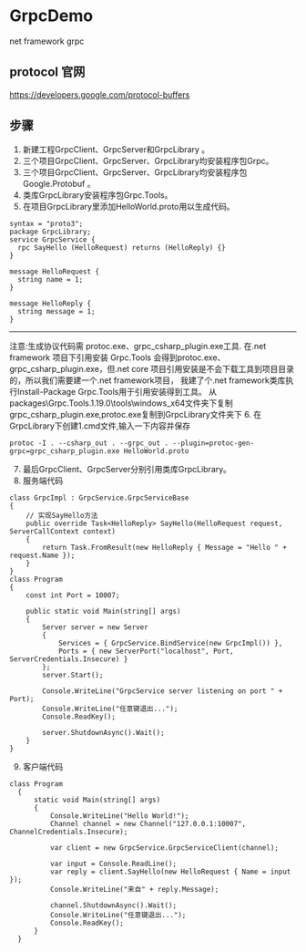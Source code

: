 # GrpcDemo
net framework grpc
## protocol 官网
https://developers.google.com/protocol-buffers

## 步骤
 1. 新建工程GrpcClient、GrpcServer和GrpcLibrary 。
 2. 三个项目GrpcClient、GrpcServer、GrpcLibrary均安装程序包Grpc。 
 3. 三个项目GrpcClient、GrpcServer、GrpcLibrary均安装程序包Google.Protobuf 。 
 4. 类库GrpcLibrary安装程序包Grpc.Tools。
 5. 在项目GrpcLibrary里添加HelloWorld.proto用以生成代码。
``` 
syntax = "proto3";
package GrpcLibrary;
service GrpcService {
  rpc SayHello (HelloRequest) returns (HelloReply) {}
}
  
message HelloRequest {
  string name = 1;
}
  
message HelloReply {
  string message = 1;
}
``` 
---
  注意:生成协议代码需 protoc.exe、grpc_csharp_plugin.exe工具.
  在.net framework 项目下引用安装 Grpc.Tools 会得到protoc.exe、grpc_csharp_plugin.exe，但.net core 项目引用安装是不会下载工具到项目目录的，所以我们需要建一个.net framework项目，
  我建了个.net framework类库执行Install-Package Grpc.Tools用于引用安装得到工具。
  从packages\Grpc.Tools.1.19.0\tools\windows_x64文件夹下复制grpc_csharp_plugin.exe,protoc.exe复制到GrpcLibrary文件夹下
 6. 在GrpcLibrary下创建1.cmd文件,输入一下内容并保存
 ```
 protoc -I . --csharp_out . --grpc_out . --plugin=protoc-gen-grpc=grpc_csharp_plugin.exe HelloWorld.proto
 ```
 7. 最后GrpcClient、GrpcServer分别引用类库GrpcLibrary。
 8. 服务端代码
```
class GrpcImpl : GrpcService.GrpcServiceBase
{
    // 实现SayHello方法
    public override Task<HelloReply> SayHello(HelloRequest request, ServerCallContext context)
    {
        return Task.FromResult(new HelloReply { Message = "Hello " + request.Name });
    }
}
class Program
{
    const int Port = 10007;
 
    public static void Main(string[] args)
    {
        Server server = new Server
        {
            Services = { GrpcService.BindService(new GrpcImpl()) },
            Ports = { new ServerPort("localhost", Port, ServerCredentials.Insecure) }
        };
        server.Start();
 
        Console.WriteLine("GrpcService server listening on port " + Port);
        Console.WriteLine("任意键退出...");
        Console.ReadKey();
 
        server.ShutdownAsync().Wait();
    }
}
```
 9. 客户端代码
 ```
 class Program
   {
       static void Main(string[] args)
       {
           Console.WriteLine("Hello World!");
           Channel channel = new Channel("127.0.0.1:10007", ChannelCredentials.Insecure);
 
           var client = new GrpcService.GrpcServiceClient(channel);
        
           var input = Console.ReadLine();
           var reply = client.SayHello(new HelloRequest { Name = input });
           Console.WriteLine("来自" + reply.Message);
            
           channel.ShutdownAsync().Wait();
           Console.WriteLine("任意键退出...");
           Console.ReadKey();
       }
   }
 ```
